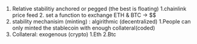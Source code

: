 1. Relative stabilitiy  anchored or pegged (the best is floating)
   1.chainlink price feed
   2. set a function to exchange ETH & BTC -> $$
2. stability mechanisim (minting) : algirithmic (decentralized)
   1.People can only minted the stablecoin with enough collateral(coded)
3. Collateral: exogenous (crypto)
    1.Eth
    2.Btc